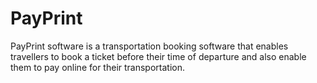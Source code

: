 # PayPrint
PayPrint software is a transportation booking software that enables travellers to book a ticket before their time of departure and also enable them to pay online for their transportation.
